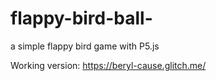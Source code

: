 # flappy-bird-ball-
a simple flappy bird game with P5.js

Working version: https://beryl-cause.glitch.me/
